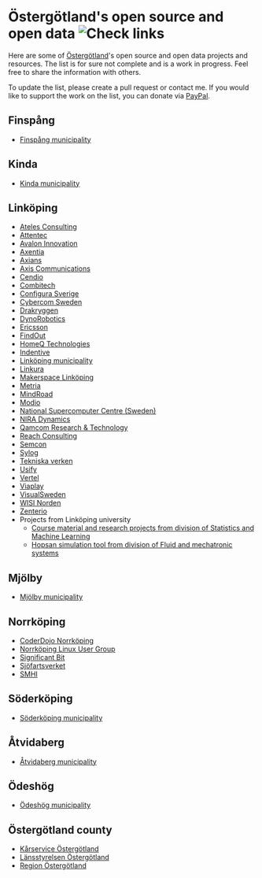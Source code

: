 Östergötland's open source and open data ![Check links](https://github.com/theold190/open-ostergotland/workflows/Check%20links/badge.svg?event=schedule)
========================================

Here are some of [Östergötland](https://en.wikipedia.org/wiki/%C3%96sterg%C3%B6tland)'s open source and open data projects and resources. The list is for sure not complete and is a work in progress. Feel free to share the information with others.

To update the list, please create a pull request or contact me. If you would like to support the work on the list, you can donate via [PayPal](https://www.paypal.me/olegkrasnukhin).

Finspång
---------------------
* [Finspång municipality](https://www.finspang.se/psidata/)

Kinda
------------------
* [Kinda municipality](https://www.kinda.se/psidata)

Linköping
----------------------
* [Ateles Consulting](https://github.com/atelesconsulting)
* [Attentec](https://github.com/attentec)
* [Avalon Innovation](https://github.com/AvalonInnovation)
* [Axentia](https://github.com/Axentia)
* [Axians](https://github.com/axians)
* [Axis Communications](https://github.com/AxisCommunications)
* [Cendio](https://github.com/cendio)
* [Combitech](https://github.com/Combitech)
* [Configura Sverige](https://github.com/ConfiguraAB)
* [Cybercom Sweden](https://github.com/cybercomsweden)
* [Drakryggen](https://github.com/Drakryggen)
* [DynoRobotics](https://github.com/DynoRobotics)
* [Ericsson](https://github.com/Ericsson)
* [FindOut](https://github.com/FindOut)
* [HomeQ Technologies](https://github.com/HomeQTechnologies)
* [Indentive](https://github.com/indentive)
* [Linköping municipality](https://www.linkoping.se/open/)
* [Linkura](https://github.com/Linkura)
* [Makerspace Linköping](https://github.com/makerslink)
* [Metria](https://github.com/MetriaAB)
* [MindRoad](https://github.com/MindRoadAB)
* [Modio](https://github.com/ModioAB)
* [National Supercomputer Centre (Sweden)](https://github.com/snic-nsc)
* [NIRA Dynamics](https://github.com/niradynamics)
* [Qamcom Research & Technology](https://github.com/qamcom)
* [Reach Consulting](https://github.com/reachconsulting)
* [Semcon](https://github.com/Semcon)
* [Sylog](https://github.com/Sylog)
* [Tekniska verken](https://www.tekniskaverken.se/om-oss/innovation/opendata/)
* [Usify](https://github.com/Usify)
* [Vertel](https://github.com/vertelab)
* [Viaplay](https://github.com/viaplay)
* [VisualSweden](https://github.com/VisualSweden)
* [WISI Norden](https://github.com/wisinorden)
* [Zenterio](https://github.com/Zenterio)
* Projects from Linköping university
  * [Course material and research projects from division of Statistics and Machine Learning](https://github.com/STIMALiU)
  * [Hopsan simulation tool from division of Fluid and mechatronic systems](https://github.com/Hopsan/hopsan)

Mjölby
------------------
* [Mjölby municipality](https://www.mjolby.se//psidata)

Norrköping
-----------------------
* [CoderDojo Norrköping](https://github.com/CoderDojoNKPG/CoderDojoNKPG)
* [Norrköping Linux User Group](https://github.com/nlug)
* [Significant Bit](https://github.com/significantbit)
* [Sjöfartsverket](http://www.sjofartsverket.se/psidata)
* [SMHI](https://www.smhi.se/data/oppna-data)

Söderköping
------------------
* [Söderköping municipality](https://www.soderkoping.se/oppna-data/)

Åtvidaberg
-----------------------
* [Åtvidaberg municipality](https://www.atvidaberg.se/kommun-och-politik/kommunfakta/statistik/oppna-data)

Ödeshög
------------------
* [Ödeshög municipality](https://www.odeshog.se/kommunpolitik/kvalitetochstatistik/oppnadata.4.2c80a5d6168dd17255c594d.html)

Östergötland county
-------------------
* [Kårservice Östergötland](https://github.com/karservice)
* [Länsstyrelsen Östergötland](https://www.lansstyrelsen.se/ostergotland/om-oss/om-lansstyrelsen-i-ostergotlands-lan/oppna-data.html)
* [Region Östergötland](https://github.com/regionostergotland)
